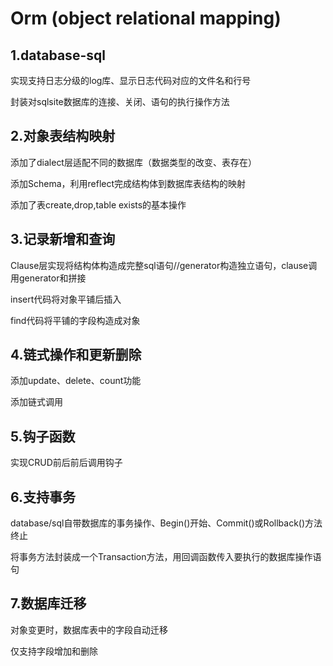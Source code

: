 # Orm (object relational mapping)

## 1.database-sql

实现支持日志分级的log库、显示日志代码对应的文件名和行号

封装对sqlsite数据库的连接、关闭、语句的执行操作方法

## 2.对象表结构映射

添加了dialect层适配不同的数据库（数据类型的改变、表存在）

添加Schema，利用reflect完成结构体到数据库表结构的映射

添加了表create,drop,table exists的基本操作

## 3.记录新增和查询

Clause层实现将结构体构造成完整sql语句//generator构造独立语句，clause调用generator和拼接

insert代码将对象平铺后插入

find代码将平铺的字段构造成对象

## 4.链式操作和更新删除

添加update、delete、count功能

添加链式调用

## 5.钩子函数

实现CRUD前后前后调用钩子

## 6.支持事务

database/sql自带数据库的事务操作、Begin()开始、Commit()或Rollback()方法终止

将事务方法封装成一个Transaction方法，用回调函数传入要执行的数据库操作语句

## 7.数据库迁移

对象变更时，数据库表中的字段自动迁移

仅支持字段增加和删除

